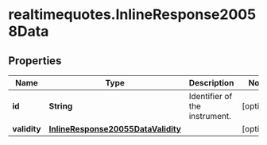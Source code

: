 # realtimequotes.InlineResponse20058Data

## Properties

Name | Type | Description | Notes
------------ | ------------- | ------------- | -------------
**id** | **String** | Identifier of the instrument. | [optional] 
**validity** | [**InlineResponse20055DataValidity**](InlineResponse20055DataValidity.md) |  | [optional] 


